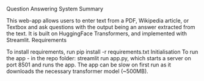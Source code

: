 Question Answering System
Summary

This web-app allows users to enter text from a PDF, Wikipedia article, or Textbox and ask questions with the output being an answer extracted from the text. It is built on HuggingFace Transformers, and implemented with Streamlit.
Requirements

To install requirements, run pip install -r requirements.txt
Initialisation
To run the app - in the repo folder: streamlit run app.py, which starts a server on port 8501 and runs the app. The app can be slow on first run as it downloads the necessary transformer model (~500MB).
